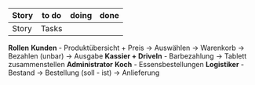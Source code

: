 | Story | to do | doing | done |
| ----- | ----- | ----- | ---- |
| Story | Tasks |       |      |

**Rollen**
	**Kunden** - Produktübersicht + Preis -> Auswählen -> Warenkorb -> Bezahlen (unbar) -> Ausgabe
	**Kassier + DriveIn** - Barbezahlung -> Tablett zusammenstellen
	**Administrator**
	**Koch** - Essensbestellungen
	**Logistiker** - Bestand -> Bestellung (soll - ist) -> Anlieferung	

